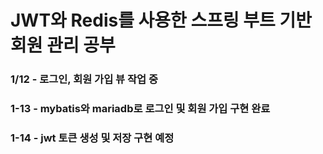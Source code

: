 # JWT와 Redis를 사용한 스프링 부트 기반 회원 관리 공부
### 1/12 - 로그인, 회원 가입 뷰 작업 중
### 1-13 - mybatis와 mariadb로 로그인 및 회원 가입 구현 완료
### 1-14 - jwt 토큰 생성 및 저장 구현 예정
